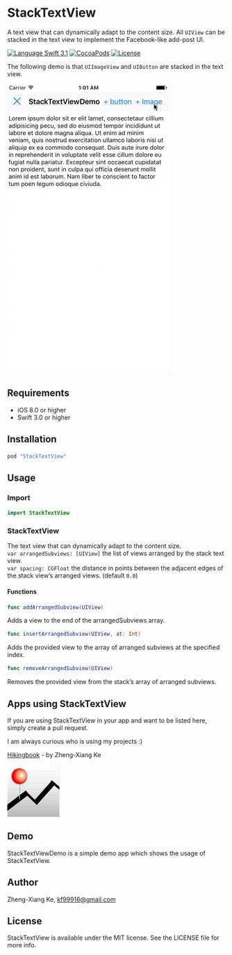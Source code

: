 # StackTextView
A text view that can dynamically adapt to the content size. All `UIView` can be stacked in the text view to implement the Facebook-like add-post UI.

[![Language Swift 3.1](https://img.shields.io/badge/Language-Swift%203.1-orange.svg?style=flat)](https://swift.org)
[![CocoaPods](https://img.shields.io/cocoapods/v/StackTextView.svg)](#cocoapods)
[![License](https://img.shields.io/github/license/kf99916/StackTextView.svg)](LICENSE)

The following demo is that `UIImageView` and `UIButton` are stacked in the text view.

![StackTextView](/screenshots/stackTextView.gif "StackTextView")

## Requirements

- iOS 8.0 or higher
- Swift 3.0 or higher

## Installation

```ruby
pod "StackTextView"
```

## Usage

### Import

```swift
import StackTextView
```

### StackTextView

The text view that can dynamically adapt to the content size.  
`var arranged​Subviews: [UIView]` the list of views arranged by the stack text view.   
`var spacing: CGFloat` the distance in points between the adjacent edges of the stack view’s arranged views. (default `0.0`) 

#### Functions

```swift
func addArrangedSubview(UIView)
```
Adds a view to the end of the arrangedSubviews array.

```swift
func insertArrangedSubview(UIView, at: Int)
```
Adds the provided view to the array of arranged subviews at the specified index.

```swift
func removeArrangedSubview(UIView)
```
Removes the provided view from the stack’s array of arranged subviews. 

## Apps using StackTextView

If you are using StackTextView in your app and want to be listed here, simply create a pull request.

I am always curious who is using my projects :)

[Hikingbook](https://itunes.apple.com/app/id1067838748) - by Zheng-Xiang Ke

![Hikingbook](apps/Hikingbook.png)

## Demo

StackTextViewDemo is a simple demo app which shows the usage of StackTextView.

## Author

Zheng-Xiang Ke, kf99916@gmail.com

## License

StackTextView is available under the MIT license. See the LICENSE file for more info.
